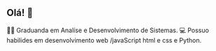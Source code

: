 ## Olá! 💙
👨‍🎓 Graduanda em Analíse e Desenvolvimento de Sistemas.
💻 Possuo habilides em desenvolvimento web /javaScript html e css e Python. 
